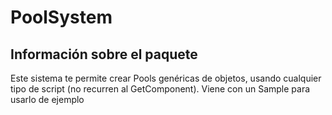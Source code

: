 # PoolSystem

## Información sobre el paquete
Este sistema te permite crear Pools genéricas de objetos, usando cualquier tipo de script (no recurren al GetComponent). Viene con un Sample para usarlo de ejemplo
